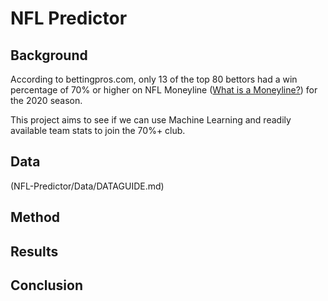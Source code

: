 # NFL Predictor 

## Background
According to bettingpros.com, only 13 of the top 80 bettors had a win percentage of 70% or higher on
NFL Moneyline (<a href="https://en.wikipedia.org/wiki/Fixed-odds_betting#Moneyline_odds">What is a Moneyline?</a>) for the 2020 season.

This project aims to see if we can use Machine Learning and readily available team stats to join the 70%+ club.

## Data
(NFL-Predictor/Data/DATAGUIDE.md)

## Method

## Results

## Conclusion







